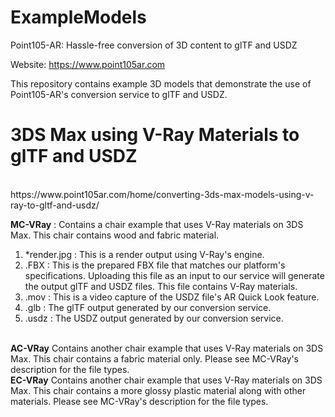 # ExampleModels
Point105-AR: Hassle-free conversion of 3D content to glTF and USDZ

Website: https://www.point105ar.com

This repository contains example 3D models that demonstrate the use of Point105-AR's conversion service to glTF and USDZ.

# 3DS Max using V-Ray Materials to glTF and USDZ
<br/>
<link>https://www.point105ar.com/home/converting-3ds-max-models-using-v-ray-to-gltf-and-usdz/</link>
<br />

<b>MC-VRay</b> : Contains a chair example that uses V-Ray materials on 3DS Max. This chair contains wood and fabric material.
1. \*render.jpg : This is a render output using V-Ray's engine.
2. .FBX : This is the prepared FBX file that matches our platform's specifications. Uploading this file as an input to our service will generate the output glTF and USDZ files. This file contains V-Ray materials.
3. .mov : This is a video capture of the USDZ file's AR Quick Look feature.
4. .glb : The glTF output generated by our conversion service.
5. .usdz : The USDZ output generated by our conversion service.
<br/>
<b>AC-VRay</b> Contains another chair example that uses V-Ray materials on 3DS Max. This chair contains a fabric material only. Please see MC-VRay's description for the file types.
<br/>
<b>EC-VRay</b> Contains another chair example that uses V-Ray materials on 3DS Max. This chair contains a more glossy plastic material along with other materials. Please see MC-VRay's description for the file types.
<br/>
